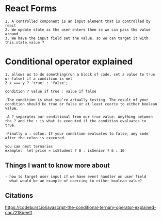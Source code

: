 # React Forms
    1. A controlled component is an input element that is controlled by react
    2. We update state as the user enters them so we can pass the value around
    3. We have the input field set the value, so we can target it with this.state.value ?

# Conditional operator explained
    1. allows us to do something(run a block of code, set a value to true or false) if a condition is met
    2 x === y ? 'true' : 'false';

    condition ? value if true : value if false

    -The condition is what you’re actually testing. The result of your condition should be true or false or at least coerce to either boolean value.

    -A ? separates our conditional from our true value. Anything between the ? and the : is what is executed if the condition evaluates to true.

    -Finally a : colon. If your condition evaluates to false, any code after the colon is executed.

    you can nest ternaries
    example:  let price = isStudent ? 8 : isSenior ? 6 : 10

## Things I want to know more about
    - how to target user input if we have event handler on user field
    - what would be an example of coercing to either boolean value?

## Citations
https://codeburst.io/javascript-the-conditional-ternary-operator-explained-cac7218beeff
